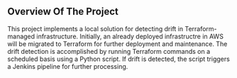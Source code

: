 ## Overview Of The Project
This project implements a local solution for detecting drift in Terraform-managed infrastructure. Initially, an already deployed infrastructre in AWS will be migrated to Terraform for further deployment and maintenance. The drift detection is accomplished by running Terraform commands on a scheduled basis using a Python script. If drift is detected, the script triggers a Jenkins pipeline for further processing.
